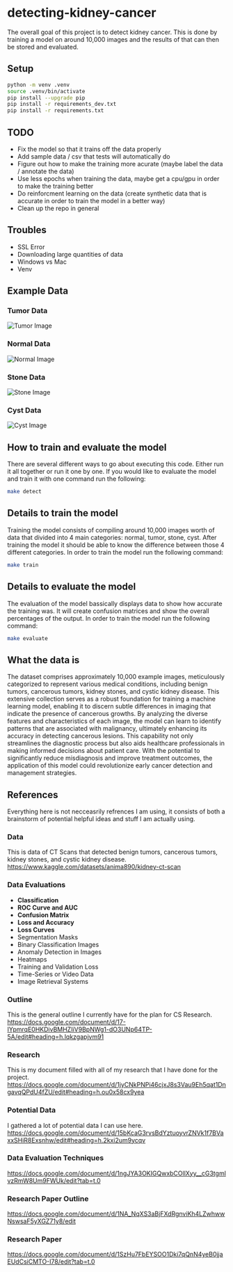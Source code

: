 # detecting-kidney-cancer

The overall goal of this project is to detect kidney cancer. This is done by training a model on around 10,000 images and the results of that can then be stored and evaluated. 

## Setup

```zsh
python -m venv .venv
source .venv/bin/activate
pip install --upgrade pip
pip install -r requirements_dev.txt
pip install -r requirements.txt
```

## TODO
* Fix the model so that it trains off the data properly
* Add sample data / csv that tests will automatically do
* Figure out how to make the training more acurate (maybe label the data / annotate the data)
* Use less epochs when training the data, maybe get a cpu/gpu in order to make the training better
* Do reinforcment learning on the data (create synthetic data that is accurate in order to train the model in a better way)
* Clean up the repo in general

## Troubles
* SSL Error
* Downloading large quantities of data
* Windows vs Mac
* Venv

## Example Data

### Tumor Data
![Tumor Image](kidney_ct_data/Tumor/Tumor-%20(1).jpg)

### Normal Data
![Normal Image](kidney_ct_data/Normal/Normal-%20(1).jpg)

### Stone Data
![Stone Image](kidney_ct_data/Stone/Stone-%20(1).jpg)

### Cyst Data
![Cyst Image](kidney_ct_data/Cyst/Cyst-%20(1).jpg)

## How to train and evaluate the model
There are several different ways to go about executing this code. Either run it all together or run it one by one. If you would like to evaluate the model and train it with one command run the following:
```zsh
make detect
```

## Details to train the model
Training the model consists of compiling around 10,000 images worth of data that divided into 4 main categories: normal, tumor, stone, cyst. After training the model it should be able to know the difference between those 4 different categories. In order to train the model run the following command:
```zsh
make train
```

## Details to evaluate the model
The evaluation of the model bassically displays data to show how accurate the training was. It will create confusion matrices and show the overall percentages of the output. In order to train the model run the following command:
```zsh
make evaluate
```

## What the data is
The dataset comprises approximately 10,000 example images, meticulously categorized to represent various medical conditions, including benign tumors, cancerous tumors, kidney stones, and cystic kidney disease. This extensive collection serves as a robust foundation for training a machine learning model, enabling it to discern subtle differences in imaging that indicate the presence of cancerous growths. By analyzing the diverse features and characteristics of each image, the model can learn to identify patterns that are associated with malignancy, ultimately enhancing its accuracy in detecting cancerous lesions. This capability not only streamlines the diagnostic process but also aids healthcare professionals in making informed decisions about patient care. With the potential to significantly reduce misdiagnosis and improve treatment outcomes, the application of this model could revolutionize early cancer detection and management strategies.


## References
Everything here is not necceasrily refrences I am using, it consists of both a brainstorm of potential helpful ideas and stuff I am actually using.

### Data
This is data of CT Scans that detected benign tumors, cancerous tumors, kidney stones, and cystic kidney disease.\
https://www.kaggle.com/datasets/anima890/kidney-ct-scan

### Data Evaluations 
* **Classification**
* **ROC Curve and AUC**
* **Confusion Matrix**
* **Loss and Accuracy**
* **Loss Curves**
* Segmentation Masks
* Binary Classification Images
* Anomaly Detection in Images
* Heatmaps
* Training and Validation Loss
* Time-Series or Video Data
* Image Retrieval Systems

### Outline
This is the general outline I currently have for the plan for CS Research.\
https://docs.google.com/document/d/17-IYpmrqE0HKDivBMHZIiV9BpNWg1-dO3UNp64TP-5A/edit#heading=h.lqkzgapjvm91

### Research
This is my document filled with all of my research that I have done for the project.\
https://docs.google.com/document/d/1jyCNkPNPi46cjxJ8s3Vau9Eh5qat1DngavqQPdU4fZU/edit#heading=h.ou0x58cx9yea

### Potential Data
I gathered a lot of potential data I can use here.\
https://docs.google.com/document/d/15bKcaG3rvsBdYztuoyvrZNVk1f7BVaxxSHiR8Exsnhw/edit#heading=h.2kxi2um9ycqv

### Data Evaluation Techniques
https://docs.google.com/document/d/1ngJYA3OKIGQwxbCOllXyy__cG3tgmlvzRmW8Um9FWUk/edit?tab=t.0

### Research Paper Outline
https://docs.google.com/document/d/1NA_NqXS3aBjFXdRgnviKh4LZwhwwNswsaF5yXGZ71y8/edit

### Research Paper
https://docs.google.com/document/d/1SzHu7FbEYSOO1Dki7qQnN4yeB0jjaEUdCsiCMTO-I78/edit?tab=t.0
